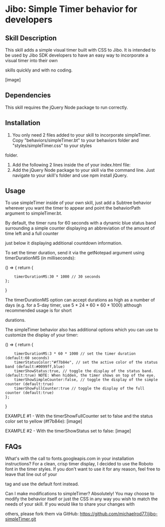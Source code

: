 # Jibo: Simple Timer behavior for developers

## Skill Description

This skill adds a simple visual timer built with CSS to Jibo. It is intended to be used by Jibo SDK developers to have an easy way to incorporate a visual timer into their own

skills quickly and with no coding.

[image]

## Dependencies

This skill requires the jQuery Node package to run correctly.

## Installation

1. You only need 2 files added to your skill to incorporate simpleTimer.  Copy "behaviors/simpleTimer.bt" to your behaviors folder and "styles/simpleTimer.css" to your styles

folder.
1. Add the following 2 lines inside the <head> of your index.html file:
    <link rel="stylesheet" type="text/css" href="styles/simpleTimer.css" />
    <link href='https://fonts.googleapis.com/css?family=Roboto:300,100' rel='stylesheet' type='text/css'>
3. Add the jQuery Node package to your skill via the command line. Just navigate to your skill's folder and use npm install jQuery.

## Usage

To use simpleTimer inside of your own skill, just add a Subtree behavior wherever you want the timer to appear and point the behaviorPath argument to simpleTimer.bt.

By default, the timer runs for 60 seconds with a dynamic blue status band surrounding a simple counter displaying an abbreviation of the amount of time left and a full counter

just below it displaying additional countdown information.

To set the timer duration, send it via the getNotepad argument using timerDurationMS (in milliseconds):

() => {
	return {

		timerDurationMS:30 * 1000 // 30 seconds
	};

}

The timerDurationMS option can accept durations as high as a number of days (e.g. for a 5-day timer, use 5 * 24 * 60 * 60 * 1000) although recommended usage is for short

durations.

The simpleTimer behavior also has additional options which you can use to customize the display of your timer:

() => {
	return {

		timerDurationMS:3 * 60 * 1000 // set the timer duration (default:60 seconds)
		timerStatusColor:"#f7b84e", // set the active color of the status band (default:#0099ff,blue)
		timerShowStatus:true, // toggle the display of the status band. (default:true) NOTE: When hidden, the timer shows on top of the eye.
		timerShowSimpleCounter:false, // toggle the display of the simple counter (default:true)
		timerShowFullCounter:true // toggle the display of the full counter (default:true)
	};

}

EXAMPLE #1 - With the timerShowFullCounter set to false and the status color set to yellow (#f7b84e):
[image]

EXAMPLE #2 - With the timerShowStatus set to false:
[image]

## FAQs

What's with the call to fonts.googleapis.com in your installation instructions?
For a clean, crisp timer display, I decided to use the Roboto font in the timer styles. If you don't want to use it for any reason, feel free to leave that line out of your

<head> tag and use the default font instead.

Can I make modifications to simpleTimer?
Absolutely! You may choose to modify the behavior itself or just the CSS in any way you wish to match the needs of your skill.  If you would like to share your changes with

others, please fork them via GitHub: https://github.com/michaelrod77/jibo-simpleTimer.git
